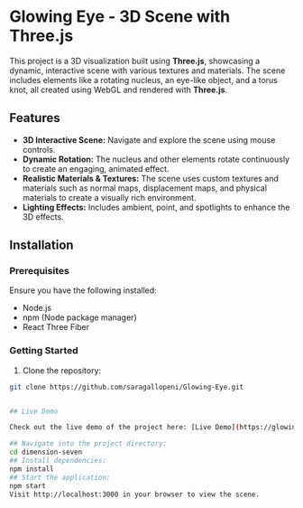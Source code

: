 # Glowing Eye - 3D Scene with Three.js

This project is a 3D visualization built using **Three.js**, showcasing a dynamic, interactive scene with various textures and materials. The scene includes elements like a rotating nucleus, an eye-like object, and a torus knot, all created using WebGL and rendered with **Three.js**.

## Features

- **3D Interactive Scene:** Navigate and explore the scene using mouse controls.
- **Dynamic Rotation:** The nucleus and other elements rotate continuously to create an engaging, animated effect.
- **Realistic Materials & Textures:** The scene uses custom textures and materials such as normal maps, displacement maps, and physical materials to create a visually rich environment.
- **Lighting Effects:** Includes ambient, point, and spotlights to enhance the 3D effects.

## Installation

### Prerequisites

Ensure you have the following installed:

- Node.js
- npm (Node package manager)
- React Three Fiber

### Getting Started

1. Clone the repository:

```bash
git clone https://github.com/saragallopeni/Glowing-Eye.git


## Live Demo

Check out the live demo of the project here: [Live Demo](https://glowing-eye-nine.vercel.app/)

## Navigate into the project directory:
cd dimension-seven
## Install dependencies:
npm install
## Start the application:
npm start
Visit http://localhost:3000 in your browser to view the scene.


